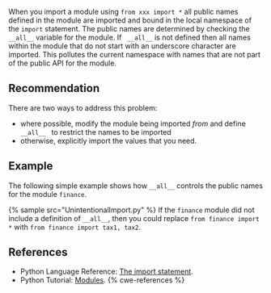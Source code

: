 When you import a module using `from xxx import *` all public names defined in the module are imported and bound in the local namespace of the `import` statement. The public names are determined by checking the `__all__` variable for the module. If ` __all__` is not defined then all names within the module that do not start with an underscore character are imported. This pollutes the current namespace with names that are not part of the public API for the module.


## Recommendation
There are two ways to address this problem:

* where possible, modify the module being imported *from* and define `__all__ ` to restrict the names to be imported
* otherwise, explicitly import the values that you need.

## Example
The following simple example shows how `__all__` controls the public names for the module `finance`.

{% sample src="UnintentionalImport.py" %}
If the `finance` module did not include a definition of `__all__`, then you could replace `from finance import *` with `from finance import tax1, tax2`.


## References
* Python Language Reference: [The import statement](http://docs.python.org/2/reference/simple_stmts.html#import).
* Python Tutorial: [Modules](http://docs.python.org/2/tutorial/modules.html).
{% cwe-references %}
